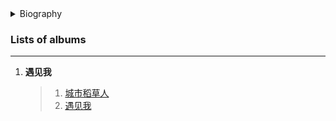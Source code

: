 
<details>
<summary>Biography</summary>

![D4uz7cHq](https://thumbsnap.com/i/D4uz7cHq.jpg)

?> In 2000, her first song "Sunset Love Song" was nominated for Best Group and Best Lyrics in the "Xing.com First National College Original Music Competition". 2002, she came to Beijing and worked as Xiao Ke's recording assistant. 2003, she signed with "Titanium Friends Culture", of which Xiao Ke was the music director, and released her second album "Meet Me" in September. In December 2005, he released his second album "Meet Me". In August 2007, Cao Fang set up his own studio, "Da Ban Music Studio". Representative works: "Meet Me", "Shallow Rainbow", "City Scarecrow".

</details>



### Lists of albums

---
1. **遇见我**
    > 1. [城市稻草人](https://e1.pcloud.link/publink/show?code=XZvRe4Z26gzpE2ke6Sn56CKMFNeOhTU6q5k ':crossorgin')
    > 2. [遇见我](https://e1.pcloud.link/publink/show?code=XZrRe4Z5kkEzpezy35xzhNrGv8PyS79PPcy ':crossorgin')

